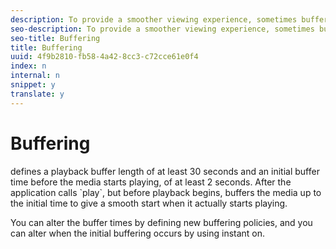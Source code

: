 ```yaml
---
description: To provide a smoother viewing experience, sometimes buffers the video stream. You can configure how the player buffers.
seo-description: To provide a smoother viewing experience, sometimes buffers the video stream. You can configure how the player buffers.
seo-title: Buffering
title: Buffering
uuid: 4f9b2810-fb58-4a42-8cc3-c72cce61e0f4
index: n
internal: n
snippet: y
translate: y
---
```


# Buffering

 <!-- PH element: phrases/primetime-sdk-name --> defines a playback buffer length of at least 30 seconds and an initial buffer time before the media starts playing, of at least 2 seconds. After the application calls `play`, but before playback begins,  <!-- PH element: phrases/primetime-sdk-name --> buffers the media up to the initial time to give a smooth start when it actually starts playing.
You can alter the buffer times by defining new buffering policies, and you can alter when the initial buffering occurs by using instant on.
